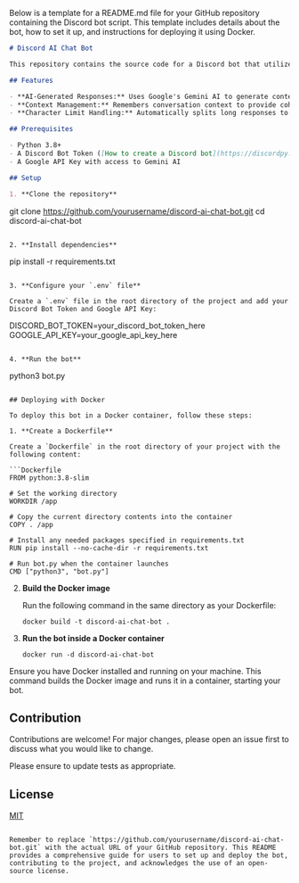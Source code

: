 Below is a template for a README.md file for your GitHub repository containing the Discord bot script. This template includes details about the bot, how to set it up, and instructions for deploying it using Docker.

```markdown
# Discord AI Chat Bot

This repository contains the source code for a Discord bot that utilizes the Google Gemini AI to generate responses based on user input. The bot can remember conversation context and handle messages that exceed Discord's character limit by splitting them into multiple parts.

## Features

- **AI-Generated Responses:** Uses Google's Gemini AI to generate context-aware responses.
- **Context Management:** Remembers conversation context to provide coherent follow-up responses.
- **Character Limit Handling:** Automatically splits long responses to fit Discord's message length limit.

## Prerequisites

- Python 3.8+
- A Discord Bot Token ([How to create a Discord bot](https://discordpy.readthedocs.io/en/stable/discord.html))
- A Google API Key with access to Gemini AI

## Setup

1. **Clone the repository**

   ```
   git clone https://github.com/yourusername/discord-ai-chat-bot.git
   cd discord-ai-chat-bot
   ```

2. **Install dependencies**

   ```
   pip install -r requirements.txt
   ```

3. **Configure your `.env` file**

   Create a `.env` file in the root directory of the project and add your Discord Bot Token and Google API Key:

   ```
   DISCORD_BOT_TOKEN=your_discord_bot_token_here
   GOOGLE_API_KEY=your_google_api_key_here
   ```

4. **Run the bot**

   ```
   python3 bot.py
   ```

## Deploying with Docker

To deploy this bot in a Docker container, follow these steps:

1. **Create a Dockerfile**

   Create a `Dockerfile` in the root directory of your project with the following content:

   ```Dockerfile
   FROM python:3.8-slim

   # Set the working directory
   WORKDIR /app

   # Copy the current directory contents into the container
   COPY . /app

   # Install any needed packages specified in requirements.txt
   RUN pip install --no-cache-dir -r requirements.txt

   # Run bot.py when the container launches
   CMD ["python3", "bot.py"]
   ```

2. **Build the Docker image**

   Run the following command in the same directory as your Dockerfile:

   ```
   docker build -t discord-ai-chat-bot .
   ```

3. **Run the bot inside a Docker container**

   ```
   docker run -d discord-ai-chat-bot
   ```

Ensure you have Docker installed and running on your machine. This command builds the Docker image and runs it in a container, starting your bot.

## Contribution

Contributions are welcome! For major changes, please open an issue first to discuss what you would like to change.

Please ensure to update tests as appropriate.

## License

[MIT](https://choosealicense.com/licenses/mit/)
```

Remember to replace `https://github.com/yourusername/discord-ai-chat-bot.git` with the actual URL of your GitHub repository. This README provides a comprehensive guide for users to set up and deploy the bot, contributing to the project, and acknowledges the use of an open-source license.
